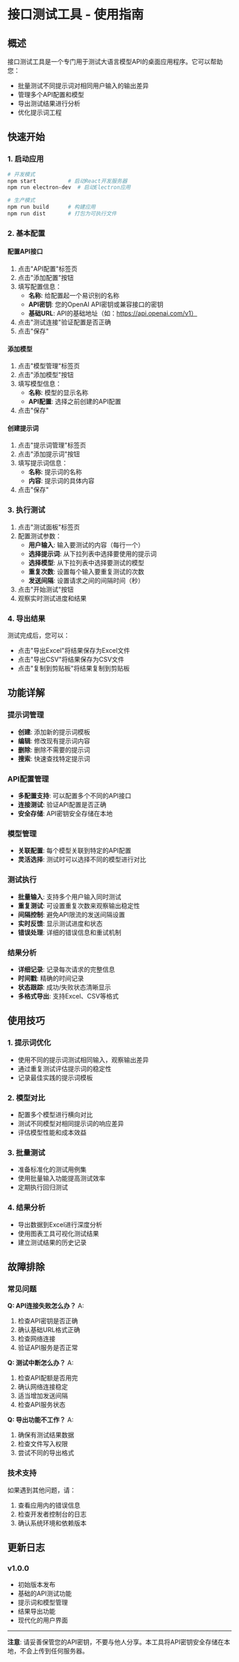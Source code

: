# 接口测试工具 - 使用指南

## 概述

接口测试工具是一个专门用于测试大语言模型API的桌面应用程序。它可以帮助您：

- 批量测试不同提示词对相同用户输入的输出差异
- 管理多个API配置和模型
- 导出测试结果进行分析
- 优化提示词工程

## 快速开始

### 1. 启动应用

```bash
# 开发模式
npm start          # 启动React开发服务器
npm run electron-dev  # 启动Electron应用

# 生产模式
npm run build      # 构建应用
npm run dist       # 打包为可执行文件
```

### 2. 基本配置

#### 配置API接口
1. 点击"API配置"标签页
2. 点击"添加配置"按钮
3. 填写配置信息：
   - **名称**: 给配置起一个易识别的名称
   - **API密钥**: 您的OpenAI API密钥或兼容接口的密钥
   - **基础URL**: API的基础地址（如：https://api.openai.com/v1）
4. 点击"测试连接"验证配置是否正确
5. 点击"保存"

#### 添加模型
1. 点击"模型管理"标签页
2. 点击"添加模型"按钮
3. 填写模型信息：
   - **名称**: 模型的显示名称
   - **API配置**: 选择之前创建的API配置
4. 点击"保存"

#### 创建提示词
1. 点击"提示词管理"标签页
2. 点击"添加提示词"按钮
3. 填写提示词信息：
   - **名称**: 提示词的名称
   - **内容**: 提示词的具体内容
4. 点击"保存"

### 3. 执行测试

1. 点击"测试面板"标签页
2. 配置测试参数：
   - **用户输入**: 输入要测试的内容（每行一个）
   - **选择提示词**: 从下拉列表中选择要使用的提示词
   - **选择模型**: 从下拉列表中选择要测试的模型
   - **重复次数**: 设置每个输入要重复测试的次数
   - **发送间隔**: 设置请求之间的间隔时间（秒）
3. 点击"开始测试"按钮
4. 观察实时测试进度和结果

### 4. 导出结果

测试完成后，您可以：
- 点击"导出Excel"将结果保存为Excel文件
- 点击"导出CSV"将结果保存为CSV文件
- 点击"复制到剪贴板"将结果复制到剪贴板

## 功能详解

### 提示词管理
- **创建**: 添加新的提示词模板
- **编辑**: 修改现有提示词内容
- **删除**: 删除不需要的提示词
- **搜索**: 快速查找特定提示词

### API配置管理
- **多配置支持**: 可以配置多个不同的API接口
- **连接测试**: 验证API配置是否正确
- **安全存储**: API密钥安全存储在本地

### 模型管理
- **关联配置**: 每个模型关联到特定的API配置
- **灵活选择**: 测试时可以选择不同的模型进行对比

### 测试执行
- **批量输入**: 支持多个用户输入同时测试
- **重复测试**: 可设置重复次数来观察输出稳定性
- **间隔控制**: 避免API限流的发送间隔设置
- **实时反馈**: 显示测试进度和状态
- **错误处理**: 详细的错误信息和重试机制

### 结果分析
- **详细记录**: 记录每次请求的完整信息
- **时间戳**: 精确的时间记录
- **状态跟踪**: 成功/失败状态清晰显示
- **多格式导出**: 支持Excel、CSV等格式

## 使用技巧

### 1. 提示词优化
- 使用不同的提示词测试相同输入，观察输出差异
- 通过重复测试评估提示词的稳定性
- 记录最佳实践的提示词模板

### 2. 模型对比
- 配置多个模型进行横向对比
- 测试不同模型对相同提示词的响应差异
- 评估模型性能和成本效益

### 3. 批量测试
- 准备标准化的测试用例集
- 使用批量输入功能提高测试效率
- 定期执行回归测试

### 4. 结果分析
- 导出数据到Excel进行深度分析
- 使用图表工具可视化测试结果
- 建立测试结果的历史记录

## 故障排除

### 常见问题

**Q: API连接失败怎么办？**
A: 
1. 检查API密钥是否正确
2. 确认基础URL格式正确
3. 检查网络连接
4. 验证API服务是否正常

**Q: 测试中断怎么办？**
A:
1. 检查API配额是否用完
2. 确认网络连接稳定
3. 适当增加发送间隔
4. 检查API服务状态

**Q: 导出功能不工作？**
A:
1. 确保有测试结果数据
2. 检查文件写入权限
3. 尝试不同的导出格式

### 技术支持

如果遇到其他问题，请：
1. 查看应用内的错误信息
2. 检查开发者控制台的日志
3. 确认系统环境和依赖版本

## 更新日志

### v1.0.0
- 初始版本发布
- 基础的API测试功能
- 提示词和模型管理
- 结果导出功能
- 现代化的用户界面

---

**注意**: 请妥善保管您的API密钥，不要与他人分享。本工具将API密钥安全存储在本地，不会上传到任何服务器。 